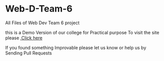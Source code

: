 # Web-D-Team-6
All Files of Web Dev Team 6 project

this is a Demo Version of our college for Practical purpose
To visit the site please ,[Click here](https://yatharth-jain.github.io/Web-D-Team-6/)

If you found something Improvable please let us know or help us by Sending Pull Requests
